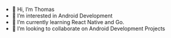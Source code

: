 - 👋 Hi, I’m Thomas
- 👀 I’m interested in Android Development
- 🌱 I’m currently learning React Native and Go.
- 💞️ I’m looking to collaborate on Android Development Projects

<!---
thomas1o/thomas1o is a ✨ special ✨ repository because its `README.md` (this file) appears on your GitHub profile.
You can click the Preview link to take a look at your changes.
--->
